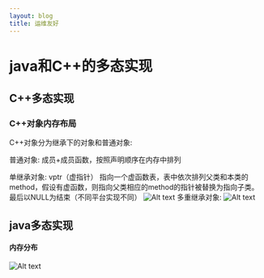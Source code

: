 ```yaml
---
layout: blog
title: 运维友好
---
```

# java和C++的多态实现
## C++多态实现
### C++对象内存布局
C++对象分为继承下的对象和普通对象: 
      
普通对象:
     成员+成员函数，按照声明顺序在内存中排列
        
单继承对象:
    vptr（虚指针） 指向一个虚函数表，表中依次排列父类和本类的method，假设有虚函数，则指向父类相应的method的指针被替换为指向子类。 最后以NULL为结束（不同平台实现不同）
![Alt text](http://coolshell.cn//wp-content/uploads/2014/12/01.jpg) 
多重继承对象:
![Alt text](http://coolshell.cn//wp-content/uploads/http://coolshell.cn//wp-content/uploads/2014/12/09.jpg)
    
## java多态实现
#### 内存分布
![Alt text](https://www.ibm.com/developerworks/cn/java/j-lo-polymorph/image005.jpg)

